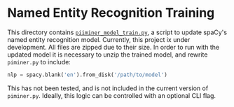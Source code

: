# Named Entity Recognition Training
This directory contains [`piiminer_model_train.py`](piiminer_model_train.py), a script to update spaCy's named entity recognition model. Currently, this project ix under development. All files are zipped due to their size. In order to run with the updated model it is necessary to unzip the trained model, and rewrite `piminer.py` to include:

```python
nlp = spacy.blank('en').from_disk('/path/to/model')
```

This has not been tested, and is not included in the current version of `piminer.py`. Ideally, this logic can be controlled with an optional CLI flag. 
